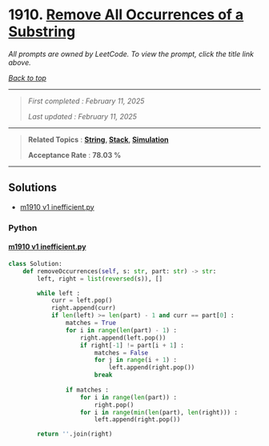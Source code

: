 # 1910. [Remove All Occurrences of a Substring](<https://leetcode.com/problems/remove-all-occurrences-of-a-substring>)

*All prompts are owned by LeetCode. To view the prompt, click the title link above.*

*[Back to top](<../README.md>)*

------

> *First completed : February 11, 2025*
>
> *Last updated : February 11, 2025*

------

> **Related Topics** : **[String](<by_topic/String.md>), [Stack](<by_topic/Stack.md>), [Simulation](<by_topic/Simulation.md>)**
>
> **Acceptance Rate** : **78.03 %**

------

## Solutions

- [m1910 v1 inefficient.py](<../my-submissions/m1910 v1 inefficient.py>)
### Python
#### [m1910 v1 inefficient.py](<../my-submissions/m1910 v1 inefficient.py>)
```Python
class Solution:
    def removeOccurrences(self, s: str, part: str) -> str:
        left, right = list(reversed(s)), []

        while left :
            curr = left.pop()
            right.append(curr)
            if len(left) >= len(part) - 1 and curr == part[0] :
                matches = True
                for i in range(len(part) - 1) :
                    right.append(left.pop())
                    if right[-1] != part[i + 1] :
                        matches = False
                        for j in range(i + 1) :
                            left.append(right.pop())
                        break
                    
                if matches :
                    for i in range(len(part)) :
                        right.pop()
                    for i in range(min(len(part), len(right))) :
                        left.append(right.pop())

        return ''.join(right)
```

